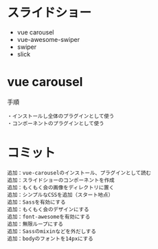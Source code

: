 # スライドショー

- vue carousel
- vue-awesome-swiper
- swiper
- slick

# vue carousel

手順

```
・インストールし全体のプラグインとして使う
・コンポーネントのプラグインとして使う
```

# コミット

```
追加：vue-carouselのインストール、プラグインとして読む
追加：スライドショーのコンポーネントを作成
追加：もくもく会の画像をディレクトリに置く
追加：シンプルなCSSを追加（スタート地点）
追加：Sassを有効にする
追加：もくもく会のデザインにする
追加：font-awesomeを有効にする
追加：無限ループにする
追加：Sassのmixinなどを外だしする
追加：bodyのフォントを14pxにする
```